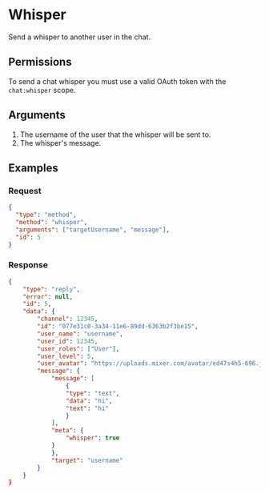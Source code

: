 # Whisper

Send a whisper to another user in the chat.

## Permissions

To send a chat whisper you must use a valid OAuth token with the `chat:whisper` scope.

## Arguments

1. The username of the user that the whisper will be sent to.
1. The whisper&#39;s message.

## Examples

### Request

```json
{
  "type": "method",
  "method": "whisper",
  "arguments": ["targetUsername", "message"],
  "id": 5
}
```

### Response

```json
{
    "type": "reply",
    "error": null,
    "id": 5,
    "data": {
        "channel": 12345,
        "id": "077e31c0-3a34-11e6-89dd-6363b2f3be15",
        "user_name": "username",
        "user_id": 12345,
        "user_roles": ["User"],
        "user_level": 5,
        "user_avatar": "https://uploads.mixer.com/avatar/ed47s4h5-696.jpg",
        "message": {
            "message": [
                {
                "type": "text",
                "data": "hi",
                "text": "hi"
                }
            ],
            "meta": {
                "whisper": true
            }
            },
            "target": "username"
        }
    }
}
```
